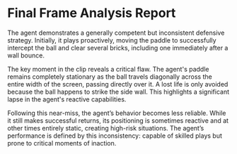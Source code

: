 # Final Frame Analysis Report

The agent demonstrates a generally competent but inconsistent defensive strategy. Initially, it plays proactively, moving the paddle to successfully intercept the ball and clear several bricks, including one immediately after a wall bounce.

The key moment in the clip reveals a critical flaw. The agent's paddle remains completely stationary as the ball travels diagonally across the entire width of the screen, passing directly over it. A lost life is only avoided because the ball happens to strike the side wall. This highlights a significant lapse in the agent's reactive capabilities.

Following this near-miss, the agent’s behavior becomes less reliable. While it still makes successful returns, its positioning is sometimes reactive and at other times entirely static, creating high-risk situations. The agent’s performance is defined by this inconsistency: capable of skilled plays but prone to critical moments of inaction.

